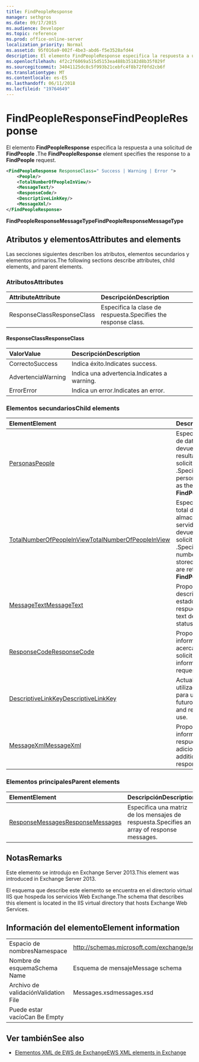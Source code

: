 ```yaml
---
title: FindPeopleResponse
manager: sethgros
ms.date: 09/17/2015
ms.audience: Developer
ms.topic: reference
ms.prod: office-online-server
localization_priority: Normal
ms.assetid: 95f016a9-002f-4be3-abd6-f5e3528afd44
description: El elemento FindPeopleResponse especifica la respuesta a una solicitud de FindPeople.
ms.openlocfilehash: 4f2c2f6069a515d5153ea488b35182d8b35f029f
ms.sourcegitcommit: 34041125dc8c5f993b21cebfc4f8b72f0fd2cb6f
ms.translationtype: MT
ms.contentlocale: es-ES
ms.lasthandoff: 06/11/2018
ms.locfileid: "19764649"
---
```

# <a name="findpeopleresponse"></a><span data-ttu-id="26cae-103">FindPeopleResponse</span><span class="sxs-lookup"><span data-stu-id="26cae-103">FindPeopleResponse</span></span>

<span data-ttu-id="26cae-104">El elemento **FindPeopleResponse** especifica la respuesta a una solicitud de **FindPeople** .</span><span class="sxs-lookup"><span data-stu-id="26cae-104">The **FindPeopleResponse** element specifies the response to a **FindPeople** request.</span></span> 
  
```XML
<FindPeopleResponse ResponseClass=" Success | Warning | Error ">
    <People/>
    <TotalNumberOfPeopleInView/>
    <MessageText/>
    <ResponseCode/>
    <DescriptiveLinkKey/>
    <MessageXml/>
</FindPeopleResponse>
```

 <span data-ttu-id="26cae-105">**FindPeopleResponseMessageType**</span><span class="sxs-lookup"><span data-stu-id="26cae-105">**FindPeopleResponseMessageType**</span></span>
## <a name="attributes-and-elements"></a><span data-ttu-id="26cae-106">Atributos y elementos</span><span class="sxs-lookup"><span data-stu-id="26cae-106">Attributes and elements</span></span>

<span data-ttu-id="26cae-107">Las secciones siguientes describen los atributos, elementos secundarios y elementos primarios.</span><span class="sxs-lookup"><span data-stu-id="26cae-107">The following sections describe attributes, child elements, and parent elements.</span></span>
  
### <a name="attributes"></a><span data-ttu-id="26cae-108">Atributos</span><span class="sxs-lookup"><span data-stu-id="26cae-108">Attributes</span></span>

|<span data-ttu-id="26cae-109">**Attribute**</span><span class="sxs-lookup"><span data-stu-id="26cae-109">**Attribute**</span></span>|<span data-ttu-id="26cae-110">**Descripción**</span><span class="sxs-lookup"><span data-stu-id="26cae-110">**Description**</span></span>|
|:-----|:-----|
|<span data-ttu-id="26cae-111">ResponseClass</span><span class="sxs-lookup"><span data-stu-id="26cae-111">ResponseClass</span></span>  <br/> |<span data-ttu-id="26cae-112">Especifica la clase de respuesta.</span><span class="sxs-lookup"><span data-stu-id="26cae-112">Specifies the response class.</span></span>  <br/> |
   
#### <a name="responseclass"></a><span data-ttu-id="26cae-113">ResponseClass</span><span class="sxs-lookup"><span data-stu-id="26cae-113">ResponseClass</span></span>

|<span data-ttu-id="26cae-114">**Valor**</span><span class="sxs-lookup"><span data-stu-id="26cae-114">**Value**</span></span>|<span data-ttu-id="26cae-115">**Descripción**</span><span class="sxs-lookup"><span data-stu-id="26cae-115">**Description**</span></span>|
|:-----|:-----|
|<span data-ttu-id="26cae-116">Correcto</span><span class="sxs-lookup"><span data-stu-id="26cae-116">Success</span></span>  <br/> |<span data-ttu-id="26cae-117">Indica éxito.</span><span class="sxs-lookup"><span data-stu-id="26cae-117">Indicates success.</span></span>  <br/> |
|<span data-ttu-id="26cae-118">Advertencia</span><span class="sxs-lookup"><span data-stu-id="26cae-118">Warning</span></span>  <br/> |<span data-ttu-id="26cae-119">Indica una advertencia.</span><span class="sxs-lookup"><span data-stu-id="26cae-119">Indicates a warning.</span></span>  <br/> |
|<span data-ttu-id="26cae-120">Error</span><span class="sxs-lookup"><span data-stu-id="26cae-120">Error</span></span>  <br/> |<span data-ttu-id="26cae-121">Indica un error.</span><span class="sxs-lookup"><span data-stu-id="26cae-121">Indicates an error.</span></span>  <br/> |
   
### <a name="child-elements"></a><span data-ttu-id="26cae-122">Elementos secundarios</span><span class="sxs-lookup"><span data-stu-id="26cae-122">Child elements</span></span>

|<span data-ttu-id="26cae-123">**Element**</span><span class="sxs-lookup"><span data-stu-id="26cae-123">**Element**</span></span>|<span data-ttu-id="26cae-124">**Descripción**</span><span class="sxs-lookup"><span data-stu-id="26cae-124">**Description**</span></span>|
|:-----|:-----|
|[<span data-ttu-id="26cae-125">Personas</span><span class="sxs-lookup"><span data-stu-id="26cae-125">People</span></span>](people.md) <br/> |<span data-ttu-id="26cae-126">Especifica una matriz de datos de rol devueltos como resultado de una solicitud de **FindPeople** .</span><span class="sxs-lookup"><span data-stu-id="26cae-126">Specifies an array of persona data returned as the result of a **FindPeople** request.</span></span>  <br/> |
|[<span data-ttu-id="26cae-127">TotalNumberOfPeopleInView</span><span class="sxs-lookup"><span data-stu-id="26cae-127">TotalNumberOfPeopleInView</span></span>](totalnumberofpeopleinview.md) <br/> |<span data-ttu-id="26cae-128">Especifica el número total de roles almacenados en un servidor que se devuelven por una solicitud de **FindPeople** .</span><span class="sxs-lookup"><span data-stu-id="26cae-128">Specifies the total number of personas stored on a server that are returned by a **FindPeople** request.</span></span>  <br/> |
|[<span data-ttu-id="26cae-129">MessageText</span><span class="sxs-lookup"><span data-stu-id="26cae-129">MessageText</span></span>](messagetext.md) <br/> |<span data-ttu-id="26cae-130">Proporciona una descripción de texto del estado de la respuesta.</span><span class="sxs-lookup"><span data-stu-id="26cae-130">Provides a text description of the status of the response.</span></span>  <br/> |
|[<span data-ttu-id="26cae-131">ResponseCode</span><span class="sxs-lookup"><span data-stu-id="26cae-131">ResponseCode</span></span>](responsecode.md) <br/> |<span data-ttu-id="26cae-132">Proporciona información de estado acerca de la solicitud.</span><span class="sxs-lookup"><span data-stu-id="26cae-132">Provides status information about the request.</span></span>  <br/> |
|[<span data-ttu-id="26cae-133">DescriptiveLinkKey</span><span class="sxs-lookup"><span data-stu-id="26cae-133">DescriptiveLinkKey</span></span>](descriptivelinkkey.md) <br/> |<span data-ttu-id="26cae-134">Actualmente no utilizado y reservado para uso futuro.</span><span class="sxs-lookup"><span data-stu-id="26cae-134">Currently unused and reserved for future use.</span></span>  <br/> |
|[<span data-ttu-id="26cae-135">MessageXml</span><span class="sxs-lookup"><span data-stu-id="26cae-135">MessageXml</span></span>](messagexml.md) <br/> |<span data-ttu-id="26cae-136">Proporciona información de la respuesta de error adicionales.</span><span class="sxs-lookup"><span data-stu-id="26cae-136">Provides additional error response information.</span></span>  <br/> |
   
### <a name="parent-elements"></a><span data-ttu-id="26cae-137">Elementos principales</span><span class="sxs-lookup"><span data-stu-id="26cae-137">Parent elements</span></span>

|<span data-ttu-id="26cae-138">**Element**</span><span class="sxs-lookup"><span data-stu-id="26cae-138">**Element**</span></span>|<span data-ttu-id="26cae-139">**Descripción**</span><span class="sxs-lookup"><span data-stu-id="26cae-139">**Description**</span></span>|
|:-----|:-----|
|[<span data-ttu-id="26cae-140">ResponseMessages</span><span class="sxs-lookup"><span data-stu-id="26cae-140">ResponseMessages</span></span>](responsemessages.md) <br/> |<span data-ttu-id="26cae-141">Especifica una matriz de los mensajes de respuesta.</span><span class="sxs-lookup"><span data-stu-id="26cae-141">Specifies an array of response messages.</span></span>  <br/> |
   
## <a name="remarks"></a><span data-ttu-id="26cae-142">Notas</span><span class="sxs-lookup"><span data-stu-id="26cae-142">Remarks</span></span>

<span data-ttu-id="26cae-143">Este elemento se introdujo en Exchange Server 2013.</span><span class="sxs-lookup"><span data-stu-id="26cae-143">This element was introduced in Exchange Server 2013.</span></span>
  
<span data-ttu-id="26cae-144">El esquema que describe este elemento se encuentra en el directorio virtual IIS que hospeda los servicios Web Exchange.</span><span class="sxs-lookup"><span data-stu-id="26cae-144">The schema that describes this element is located in the IIS virtual directory that hosts Exchange Web Services.</span></span>
  
## <a name="element-information"></a><span data-ttu-id="26cae-145">Información del elemento</span><span class="sxs-lookup"><span data-stu-id="26cae-145">Element information</span></span>

|||
|:-----|:-----|
|<span data-ttu-id="26cae-146">Espacio de nombres</span><span class="sxs-lookup"><span data-stu-id="26cae-146">Namespace</span></span>  <br/> |http://schemas.microsoft.com/exchange/services/2006/messages  <br/> |
|<span data-ttu-id="26cae-147">Nombre de esquema</span><span class="sxs-lookup"><span data-stu-id="26cae-147">Schema Name</span></span>  <br/> |<span data-ttu-id="26cae-148">Esquema de mensaje</span><span class="sxs-lookup"><span data-stu-id="26cae-148">Message schema</span></span>  <br/> |
|<span data-ttu-id="26cae-149">Archivo de validación</span><span class="sxs-lookup"><span data-stu-id="26cae-149">Validation File</span></span>  <br/> |<span data-ttu-id="26cae-150">Messages.xsd</span><span class="sxs-lookup"><span data-stu-id="26cae-150">messages.xsd</span></span>  <br/> |
|<span data-ttu-id="26cae-151">Puede estar vacío</span><span class="sxs-lookup"><span data-stu-id="26cae-151">Can Be Empty</span></span>  <br/> ||
   
## <a name="see-also"></a><span data-ttu-id="26cae-152">Ver también</span><span class="sxs-lookup"><span data-stu-id="26cae-152">See also</span></span>



- [<span data-ttu-id="26cae-153">Elementos XML de EWS de Exchange</span><span class="sxs-lookup"><span data-stu-id="26cae-153">EWS XML elements in Exchange</span></span>](ews-xml-elements-in-exchange.md)

